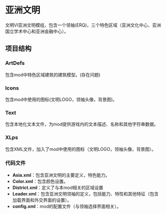 ﻿# 亚洲文明

文明VI亚洲文明模组，包含一个领袖(ERQ)，三个特色区域（亚洲文化中心、亚洲国立学术中心和亚洲金融中心）。

## 项目结构

### ArtDefs

包含mod中特色区域建筑的建筑模型。(存在问题)

### Icons

包含mod中使用的图标(文明LOGO，领袖头像，背景图)。

### Text

包含本地化文本文件，为mod提供游戏内的文本描述、名称和其他字符串数据。

### XLps

包含XML文件，加入了mod中使用的图标（文明LOGO，领袖头像，背景图）。

### 代码文件

- **Asia.xml**：包含亚洲文明的主要定义，特色能力。
- **Color.xml**：包含颜色设置。
- **District.xml**：定义了与本mod相关的区域设置
- **Leader.xml**：包含亚洲文明领袖的定义，包括能力、特性和其他特征（包含加载界面和外交界面的设置）。
- **config.xml**：mod的配置文件（与领袖选择界面相关）。
